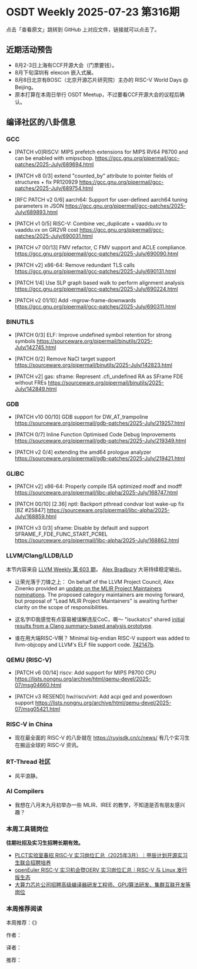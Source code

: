 # OSDT Weekly 2025-07-23 第316期

点击「查看原文」跳转到 GitHub 上对应文件，链接就可以点击了。

## 近期活动预告

- 8月2-3日上海有CCF开源大会（门票要钱）。
- 8月下旬深圳有 elexcon 嵌入式展。
- 8月8日北京有BOSC（北京开源芯片研究院）主办的 RISC-V World Days @ Beijing。
- 原本打算在本周日举行 OSDT Meetup，不过要看CCF开源大会的议程后确认。

## 编译社区的八卦信息

### GCC

- [PATCH v0]RISCV: MIPS prefetch extensions for MIPS RV64 P8700 and can be enabled with xmipscbop.
  https://gcc.gnu.org/pipermail/gcc-patches/2025-July/689694.html

- [PATCH v8 0/3] extend "counted_by" attribute to pointer fields of structures + fix PR120929
  https://gcc.gnu.org/pipermail/gcc-patches/2025-July/689754.html

- [RFC PATCH v2 0/6] aarch64: Support for user-defined aarch64 tuning parameters in JSON
  https://gcc.gnu.org/pipermail/gcc-patches/2025-July/689893.html

- [PATCH v1 0/5] RISC-V: Combine vec_duplicate + vaaddu.vv to vaaddu.vx on GR2VR cost
  https://gcc.gnu.org/pipermail/gcc-patches/2025-July/690031.html

- [PATCH v7 00/13] FMV refactor, C FMV support and ACLE compliance.
  https://gcc.gnu.org/pipermail/gcc-patches/2025-July/690090.html

- [PATCH v2] x86-64: Remove redundant TLS calls
  https://gcc.gnu.org/pipermail/gcc-patches/2025-July/690131.html

- [PATCH 1/4] Use SLP graph based walk to perform alignment analysis
  https://gcc.gnu.org/pipermail/gcc-patches/2025-July/690224.html

- [PATCH v2 01/10] Add -mgrow-frame-downwards
  https://gcc.gnu.org/pipermail/gcc-patches/2025-July/690311.html

### BINUTILS

- [PATCH 0/3] ELF: Improve undefined symbol retention for strong symbols
  https://sourceware.org/pipermail/binutils/2025-July/142745.html

- [PATCH 0/2] Remove NaCl target support
  https://sourceware.org/pipermail/binutils/2025-July/142823.html

- [PATCH v2] gas: sframe: Represent .cfi_undefined RA as SFrame FDE without FREs
  https://sourceware.org/pipermail/binutils/2025-July/142849.html

### GDB

- [PATCH v10 00/10] GDB support for DW_AT_trampoline
  https://sourceware.org/pipermail/gdb-patches/2025-July/219257.html

- [PATCH 0/7] Inline Function Optimised Code Debug Improvements
  https://sourceware.org/pipermail/gdb-patches/2025-July/219349.html

- [PATCH v2 0/4] extending the amd64 prologue analyzer
  https://sourceware.org/pipermail/gdb-patches/2025-July/219421.html

### GLIBC

- [PATCH v2] x86-64: Properly compile ISA optimized modf and modff
  https://sourceware.org/pipermail/libc-alpha/2025-July/168747.html

- [PATCH 00/10] [2.36] nptl: Backport pthread condvar lost wake-up fix [BZ #25847]
  https://sourceware.org/pipermail/libc-alpha/2025-July/168859.html

- [PATCH v3 0/3] sframe: Disable by default and support SFRAME_F_FDE_FUNC_START_PCREL
  https://sourceware.org/pipermail/libc-alpha/2025-July/168862.html

### LLVM/Clang/LLDB/LLD

本节内容来自 [LLVM Weekly 第 603 期](http://llvmweekly.org/issue/603)，
[Alex Bradbury](https://www.linkedin.com/in/alex-bradbury/) 大哥持续稳定输出。

* 让荣光落于刀锋之上： On behalf of the LLVM Project Council, Alex Zinenko provided an [update on the MLIR Project Maintainers nominations](https://discourse.llvm.org/t/mlir-project-maintainers/87189/10).  The proposed category maintainers are moving forward, but proposal of "Lead MLIR Project Maintainers" is awaiting further clarity on the scope of responsibilities.

* 这名字ID我感觉有点容易被误解违反CoC，嘶～ "isuckatcs" shared [initial results from a Clang summary-based analysis prototype](https://discourse.llvm.org/t/rfc-summary-based-analysis-prototype/85945/28).

* 谁在用大端RISC-V啊？ Minimal big-endian RISC-V support was added to llvm-objcopy and LLVM's ELF file support code.
  [742147b](https://github.com/llvm/llvm-project/commit/742147ba1bb2).

### QEMU (RISC-V)

- [PATCH v6 00/14] riscv: Add support for MIPS P8700 CPU
  https://lists.nongnu.org/archive/html/qemu-devel/2025-07/msg04660.html

- [PATCH v3 RESEND] hw/riscv/virt: Add acpi ged and powerdown support
  https://lists.nongnu.org/archive/html/qemu-devel/2025-07/msg05421.html

### RISC-V in China

- 现在最全面的 RISC-V 的八卦就在 https://ruyisdk.cn/c/news/ 有几个实习生在搬运全球的 RISC-V 资讯。

### RT-Thread 社区

- 风平浪静。

### AI Compilers

- 我想在八月末九月初举办一些 MLIR、IREE 的教学，不知道是否有朋友感兴趣？

### 本周工具链岗位

**往期社招及实习生招聘长期有效。**

- [PLCT实验室春招 RISC-V 实习岗位汇总（2025年3月）｜甲辰计划开源实习生联合招聘培养](https://mp.weixin.qq.com/s/no5v_YeGI3LUE7mYv5wUpQ)
- [openEuler RISC-V 实习机会暨OERV 实习岗位汇总｜RISC-V 与 Linux 发行版生态](https://mp.weixin.qq.com/s/87XEhORtte_iTTZqjinX2g)
- [大算力芯片公司招聘高级编译器研发工程师、GPU算法研发、集群互联开发等岗位](https://mp.weixin.qq.com/s/ONoNJ5jZmL794AdtlHrDuQ)

### 本周推荐阅读

本周推荐：《》

作者：

译者：

推荐：

